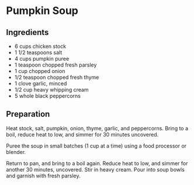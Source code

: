 # Pumpkin Soup

## Ingredients

- 6 cups chicken stock
- 1 1/2 teaspoons salt
- 4 cups pumpkin puree
- 1 teaspoon chopped fresh parsley
- 1 cup chopped onion
- 1/2 teaspoon chopped fresh thyme
- 1 clove garlic, minced
- 1/2 cup heavy whipping cream
- 5 whole black peppercorns 

## Preparation

Heat stock, salt, pumpkin, onion, thyme, garlic, and peppercorns. Bring to a boil, reduce heat to low, and simmer for 30 minutes uncovered.

Puree the soup in small batches (1 cup at a time) using a food processor or blender.

Return to pan, and bring to a boil again. Reduce heat to low, and simmer for another 30 minutes, uncovered. Stir in heavy cream. Pour into soup bowls and garnish with fresh parsley.
